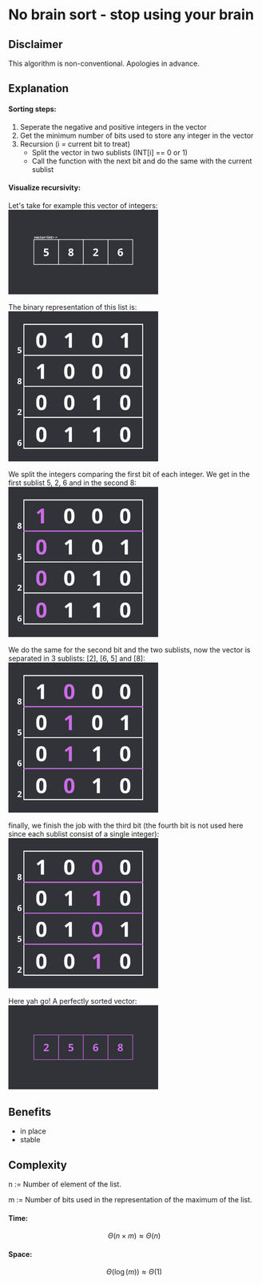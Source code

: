 # No brain sort - stop using your brain
## Disclaimer
This algorithm is non-conventional. Apologies in advance.
## Explanation
#### Sorting steps:
1. Seperate the negative and positive integers in the vector
2. Get the minimum number of bits used to store any integer in the vector
3. Recursion (i = current bit to treat)
    - Split the vector in two sublists (INT[i] == 0 or 1)
    - Call the function with the next bit and do the same with the current sublist
#### Visualize recursivity:
Let's take for example this vector of integers:\
<img src="https://github.com/JakeTheRealOne/no-brain-sort/blob/master/assets/begin.png" alt="begin" width="300"/>

The binary representation of this list is:\
<img src="https://github.com/JakeTheRealOne/no-brain-sort/blob/master/assets/step0.png" alt="step0" width="300"/>

We split the integers comparing the first bit of each integer. We get in the first sublist 5, 2, 6 and in the second 8:\
<img src="https://github.com/JakeTheRealOne/no-brain-sort/blob/master/assets/step1.png" alt="step1" width="300"/>

We do the same for the second bit and the two sublists, now the vector is separated in 3 sublists: [2], [6, 5] and [8]:\
<img src="https://github.com/JakeTheRealOne/no-brain-sort/blob/master/assets/step2.png" alt="step2" width="300"/>

finally, we finish the job with the third bit (the fourth bit is not used here since each sublist consist of a single integer):\
<img src="https://github.com/JakeTheRealOne/no-brain-sort/blob/master/assets/step3.png" alt="step3" width="300"/>

Here yah go! A perfectly sorted vector:\
<img src="https://github.com/JakeTheRealOne/no-brain-sort/blob/master/assets/end.png" alt="end" width="300"/>

## Benefits
- in place
- stable
## Complexity
n := Number of element of the list.

m := Number of bits used in the representation of the maximum of the list.

#### Time:
$$\Theta(n \times m) \approx \Theta(n)$$

#### Space:
$$\Theta(\log(m)) \approx \Theta(1)$$
